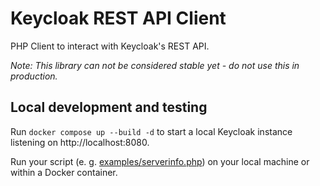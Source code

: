 # Keycloak REST API Client
PHP Client to interact with Keycloak's REST API.

_Note: This library can not be considered stable yet - do not use this in production._

## Local development and testing
Run `docker compose up --build -d` to start a local Keycloak instance listening on http://localhost:8080.

Run your script (e. g. [examples/serverinfo.php](examples/serverinfo.php)) on your local machine or within a Docker container.
